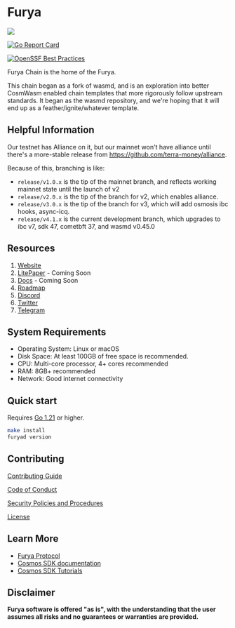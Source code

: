 # Furya

![](https://user-images.githubusercontent.com/94062656/215557558-6d0c39f1-9405-439a-aeb5-9baccdbd9df8.png)

[![Go Report Card](https://goreportcard.com/badge/furysport/furya-chain)](https://goreportcard.com/report/furysport/furya-chain)

[![OpenSSF Best Practices](https://bestpractices.coreinfrastructure.org/projects/7139/badge)](https://bestpractices.coreinfrastructure.org/projects/7139)

Furya Chain is the home of the Furya.

This chain began as a fork of wasmd, and is an exploration into better CosmWasm enabled chain templates that more
rigorously follow upstream standards. It began as the wasmd repository, and we're hoping that it will end up as a
feather/ignite/whatever template.

## Helpful Information

Our testnet has Alliance on it, but our mainnet won't have alliance until there's a more-stable release from <https://github.com/terra-money/alliance>.

Because of this, branching is like:


* `release/v1.0.x` is the tip of the mainnet branch, and reflects working mainnet state until the launch of v2
* `release/v2.0.x` is the tip of the branch for v2, which enables alliance.
* `release/v3.0.x` is the tip of the branch for v3, which will add osmosis ibc hooks, async-icq.
* `release/v4.1.x` is the current development branch, which upgrades to ibc v7, sdk 47, cometbft 37, and wasmd v0.45.0


## Resources

1. [Website](https://furya.zone)
2. [LitePaper]() - Coming Soon
3. [Docs]() - Coming Soon
4. [Roadmap](./docs/ROADMAP.md)
5. [Discord](https://discord.com/channels/908044702794801233/1069611972053712947)
6. [Twitter](https://twitter.com/WhiteWhaleDefi)
7. [Telegram](https://t.me/furyaofficial)

## System Requirements

* Operating System: Linux or macOS
* Disk Space: At least 100GB of free space is recommended.
* CPU: Multi-core processor, 4+ cores recommended
* RAM: 8GB+ recommended
* Network: Good internet connectivity

## Quick start

Requires [Go 1.21](https://go.dev/doc/install) or higher.

```bash
make install
furyad version
```

## Contributing

[Contributing Guide](./docs/CONTRIBUTING.md)

[Code of Conduct](./docs/CODE_OF_CONDUCT.md)

[Security Policies and Procedures](./docs/SECURITY.md)

[License](./LICENSE)

## Learn More

* [Furya Protocol](https://furya.money/)
* [Cosmos SDK documentation](https://docs.cosmos.network/)
* [Cosmos SDK Tutorials](https://tutorials.cosmos.network/)

## Disclaimer

**Furya software is offered "as is", with the understanding that the user assumes all risks and no guarantees or warranties are provided.**
